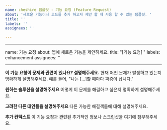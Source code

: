 ```yaml
---
name: cheshire 탬플릿 - 기능 요청 (Feature Request)
about: '새로운 기능이나 코드를 추가 하고자 제안 할 때 사용 할 수 있는 탬플릿. '
title: ''
labels: ''
assignees: ''

---
```


---
name: 기능 요청
about: 앱에 새로운 기능을 제안하세요.
title: "[기능 요청] "
labels: enhancement
assignees: ''

---

**이 기능 요청이 문제와 관련이 있나요? 설명해주세요.**
현재 어떤 문제가 발생하고 있는지 명확하게 설명해주세요. 예를 들어, "나는 [...]할 때마다 짜증이 납니다."

**원하는 솔루션을 설명해주세요**
어떻게 이 문제를 해결하고 싶은지 명확하게 설명해주세요.

**고려한 다른 대안들을 설명해주세요**
다른 가능한 해결책들에 대해 설명해주세요.

**추가 컨텍스트**
이 기능 요청과 관련된 추가적인 정보나 스크린샷을 여기에 첨부해주세요.
